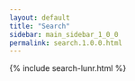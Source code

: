 ```yaml
---
layout: default
title: "Search"
sidebar: main_sidebar_1_0_0
permalink: search.1.0.0.html
---
```


{% include search-lunr.html %}
